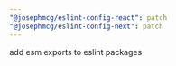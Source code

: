 ```yaml
---
"@josephmcg/eslint-config-react": patch
"@josephmcg/eslint-config-next": patch
---
```


add esm exports to eslint packages
